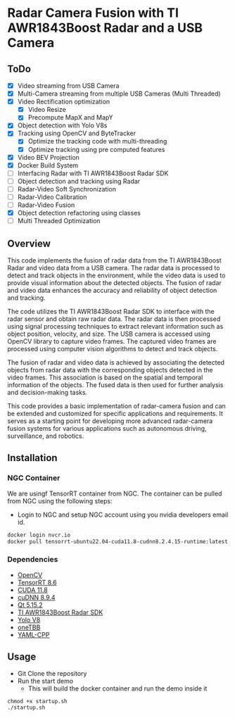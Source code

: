 # Radar Camera Fusion with TI AWR1843Boost Radar and a USB Camera
## ToDo
- [x] Video streaming from USB Camera 
- [x] Multi-Camera streaming from multiple USB Cameras (Multi Threaded)
- [x] Video Rectification optimization
  - [x] Video Resize
  - [x] Precompute MapX and MapY
- [x] Object detection with Yolo V8s  
- [x] Tracking using OpenCV and ByteTracker
  - [x] Optimize the tracking code with multi-threading
  - [x] Optimize tracking using pre computed features
- [x] Video BEV Projection
- [x] Docker Build System
- [ ] Interfacing Radar with TI AWR1843Boost Radar SDK
- [ ] Object detection and tracking using Radar
- [ ] Radar-Video Soft Synchronization
- [ ] Radar-Video Calibration
- [ ] Radar-Video Fusion
- [x] Object detection refactoring using classes
- [ ] Multi Threaded Optimization

## Overview 
This code implements the fusion of radar data from the TI AWR1843Boost Radar and video data from a USB camera. The radar data is processed to detect and track objects in the environment, while the video data is used to provide visual information about the detected objects. The fusion of radar and video data enhances the accuracy and reliability of object detection and tracking.

The code utilizes the TI AWR1843Boost Radar SDK to interface with the radar sensor and obtain raw radar data. The radar data is then processed using signal processing techniques to extract relevant information such as object position, velocity, and size. The USB camera is accessed using OpenCV library to capture video frames. The captured video frames are processed using computer vision algorithms to detect and track objects.

The fusion of radar and video data is achieved by associating the detected objects from radar data with the corresponding objects detected in the video frames. This association is based on the spatial and temporal information of the objects. The fused data is then used for further analysis and decision-making tasks.

This code provides a basic implementation of radar-camera fusion and can be extended and customized for specific applications and requirements. It serves as a starting point for developing more advanced radar-camera fusion systems for various applications such as autonomous driving, surveillance, and robotics.

## Installation
### NGC Container
We are usingf TensorRT container from NGC. The container can be pulled from NGC using the following steps:
* Login to NGC and setup NGC account using you nvidia developers email id.
```bash
docker login nvcr.io
docker pull tensorrt-ubuntu22.04-cuda11.8-cudnn8.2.4.15-runtime:latest
```

### Dependencies
* [OpenCV](https://opencv.org/)
* [TensorRT 8.6](https://developer.nvidia.com/tensorrt)
* [CUDA 11.8](https://developer.nvidia.com/cuda-toolkit)
* [cuDNN 8.9.4](https://developer.nvidia.com/cudnn)
* [Qt 5.15.2](https://www.qt.io/)
* [TI AWR1843Boost Radar SDK](https://www.ti.com/tool/AWR1843BOOST)
* [Yolo V8](https://github.com/ultralytics/ultralytics.git)
* [oneTBB](https://github.com/oneapi-src/oneTBB)
* [YAML-CPP](https://github.com/jbeder/yaml-cpp.git)


## Usage
* Git Clone the repository
* Run the start demo
  * This will build the docker container and run the demo inside it
```
chmod +x startup.sh
./startup.sh
```  


